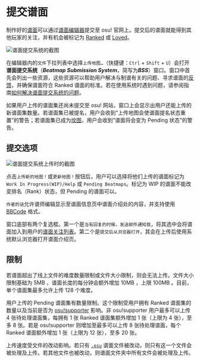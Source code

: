 # 提交谱面

制作好的[谱面](/wiki/Beatmap)可以通过[谱面编辑器](/wiki/Client/Beatmap_editor)提交至 osu! 官网上。提交后的谱面就能得到其他玩家的关注，并有机会被标记为 [Ranked](/wiki/Beatmap/Category#上架-(ranked)) 或 [Loved](/wiki/Beatmap/Category#社区喜爱-(loved))。

![](img/bss-warning-ZH.png "谱面提交系统的截图")

在编辑器内的`文件`下拉列表中选择`上传地图…`（快捷键：`Ctrl` + `Shift` + `U`）会打开**谱面提交系统**（***Beatmap Submission System***，简写为***BSS***）窗口。窗口中首先会列出一些资源，这些资源可以帮助用户解决与制谱有关的问题、寻求谱面的[反馈](/wiki/Modding)，并确保谱面符合 Ranked 谱面的标准。若在使用系统时遇到问题，请参阅指南[如何解决谱面提交系统的问题](/wiki/Guides/BSS_issues)。

如果用户上传的谱面集还尚未提交至 osu! 网站，窗口上会显示出用户还能上传的新谱面集数量。若谱面集已被提名，用户会收到“上传地图会使谱面提名状态重置”的警告；若谱面集已成为[坟图](/wiki/Beatmap/Category#坟场-(graveyard))，用户会收到“谱面将会变为 Pending 状态”的警告。

## 提交选项

![](img/bss-submitting-ZH.png "谱面提交系统上传时的截图")

点击`上传新的地图！`或`更新地图！`按钮后，用户可以选择将他们上传的谱面标记为 `Work In Progress(WIP)/Help` 或 `Pending Beatmaps`。标记为 WIP 的谱面不能改变排名（Rank）状态，但 Pending 的谱面可以。

`作者的话`允许谱师编辑显示至谱面信息页中谱面介绍处的内容，并支持使用 [BBCode](/wiki/BBCode) 格式。

窗口底部有两个复选框。第一个是`当有回复的时候，发送邮件通知我`，将其选中会将谱面加入到用户的[谱面关注列表](https://osu.ppy.sh/beatmapsets/watches)。第二个是`提交后从浏览器打开`，其会在上传后使用系统默认浏览器打开谱面介绍页。

## 限制

若谱面超出了线上文件的难度数量限制或文件大小限制，则会无法上传。文件大小限制基础为 5MB ，谱面长度的每分钟会额外增加 10MB ，上限 100MB 。目前，单个谱面集最多允许上传 128 个难度。

用户上传的 Pending 谱面集有数量限制。这个限制受用户拥有 Ranked 谱面集的数量以及当前是否为 [osu!supporter](/wiki/osu!supporter) 影响。非 osu!supporter 用户最多可以上传 4 张待处理谱面集，每拥有 1 张 Ranked 谱面集额外增加 1 张（上限为 4 张），至多 8 张。若是 osu!supporter 则增加至最多可以上传 8 张待处理谱面，每个 Ranked 谱面额外增加 1 张（上限为 12 张），至多 20 张。

上传速度受文件的改动影响。若只有 [`.osu`](/wiki/Client/File_formats/osu_(file_format)) 谱面文件被改动，则只有这一个文件会被处理及上传。若其他文件也被改动，则谱面文件夹中所有文件会被处理及上传。

